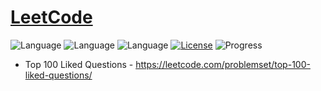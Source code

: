 # [LeetCode](https://leetcode.com/problemset/algorithms/)
![Language](https://img.shields.io/badge/Language-C++%2011-yellow) ![Language](https://img.shields.io/badge/Language-Python-yellow) ![Language](https://img.shields.io/badge/Language-JavaScript-yellow) [![License](https://img.shields.io/badge/License-MIT-blue.svg)](./LICENSE) ![Progress](https://img.shields.io/badge/Progress-13%20%2F%20100-ff69b4.svg)
* Top 100 Liked Questions - https://leetcode.com/problemset/top-100-liked-questions/
